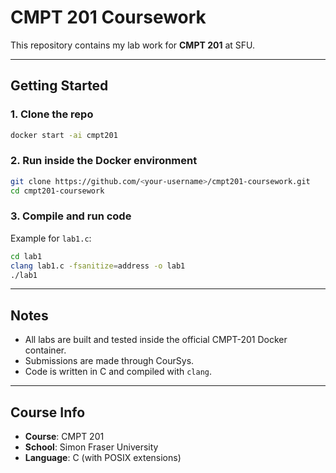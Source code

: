 # CMPT 201 Coursework

This repository contains my lab work for **CMPT 201** at SFU.  

---


## Getting Started

###  1. Clone the repo
```bash
docker start -ai cmpt201
```

### 2. Run inside the Docker environment
```bash
git clone https://github.com/<your-username>/cmpt201-coursework.git
cd cmpt201-coursework
```

### 3. Compile and run code
Example for `lab1.c`:
```bash
cd lab1
clang lab1.c -fsanitize=address -o lab1
./lab1
```

---

## Notes
- All labs are built and tested inside the official CMPT-201 Docker container.  
- Submissions are made through CourSys.  
- Code is written in C and compiled with `clang`.

---

## Course Info
- **Course**: CMPT 201
- **School**: Simon Fraser University  
- **Language**: C (with POSIX extensions)  
